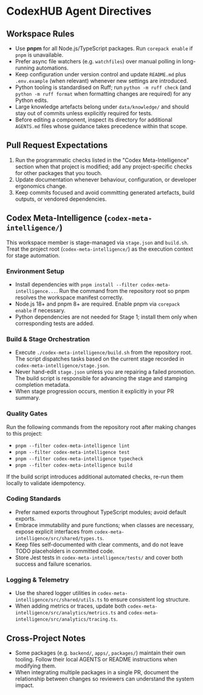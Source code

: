 # CodexHUB Agent Directives

## Workspace Rules

- Use **pnpm** for all Node.js/TypeScript packages. Run `corepack enable` if `pnpm` is unavailable.
- Prefer async file watchers (e.g. `watchfiles`) over manual polling in long-running automations.
- Keep configuration under version control and update `README.md` plus `.env.example` (when relevant) whenever new settings are introduced.
- Python tooling is standardised on Ruff; run `python -m ruff check` (and `python -m ruff format` when formatting changes are required) for any Python edits.
- Large knowledge artefacts belong under `data/knowledge/` and should stay out of commits unless explicitly required for tests.
- Before editing a component, inspect its directory for additional `AGENTS.md` files whose guidance takes precedence within that scope.

## Pull Request Expectations

1. Run the programmatic checks listed in the "Codex Meta-Intelligence" section when that project is modified; add any project-specific checks for other packages that you touch.
2. Update documentation whenever behaviour, configuration, or developer ergonomics change.
3. Keep commits focused and avoid committing generated artefacts, build outputs, or vendored dependencies.

## Codex Meta-Intelligence (`codex-meta-intelligence/`)

This workspace member is stage-managed via `stage.json` and `build.sh`. Treat the project root (`codex-meta-intelligence/`) as the execution context for stage automation.

### Environment Setup

- Install dependencies with `pnpm install --filter codex-meta-intelligence...`. Run the command from the repository root so pnpm resolves the workspace manifest correctly.
- Node.js 18+ and pnpm 8+ are required. Enable pnpm via `corepack enable` if necessary.
- Python dependencies are not needed for Stage 1; install them only when corresponding tests are added.

### Build & Stage Orchestration

- Execute `./codex-meta-intelligence/build.sh` from the repository root. The script dispatches tasks based on the current stage recorded in `codex-meta-intelligence/stage.json`.
- Never hand-edit `stage.json` unless you are repairing a failed promotion. The build script is responsible for advancing the stage and stamping completion metadata.
- When stage progression occurs, mention it explicitly in your PR summary.

### Quality Gates

Run the following commands from the repository root after making changes to this project:

- `pnpm --filter codex-meta-intelligence lint`
- `pnpm --filter codex-meta-intelligence test`
- `pnpm --filter codex-meta-intelligence typecheck`
- `pnpm --filter codex-meta-intelligence build`

If the build script introduces additional automated checks, re-run them locally to validate idempotency.

### Coding Standards

- Prefer named exports throughout TypeScript modules; avoid default exports.
- Embrace immutability and pure functions; when classes are necessary, expose explicit interfaces from `codex-meta-intelligence/src/shared/types.ts`.
- Keep files self-documented with clear comments, and do not leave TODO placeholders in committed code.
- Store Jest tests in `codex-meta-intelligence/tests/` and cover both success and failure scenarios.

### Logging & Telemetry

- Use the shared logger utilities in `codex-meta-intelligence/src/shared/utils.ts` to ensure consistent log structure.
- When adding metrics or traces, update both `codex-meta-intelligence/src/analytics/metrics.ts` and `codex-meta-intelligence/src/analytics/tracing.ts`.

## Cross-Project Notes

- Some packages (e.g. `backend/`, `apps/`, `packages/`) maintain their own tooling. Follow their local AGENTS or README instructions when modifying them.
- When integrating multiple packages in a single PR, document the relationship between changes so reviewers can understand the system impact.

